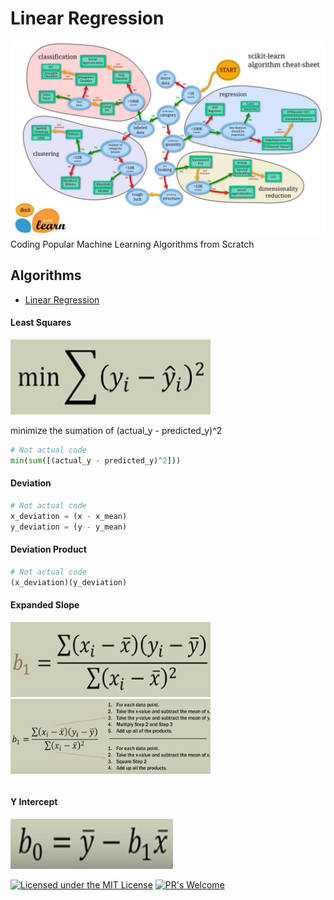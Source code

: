 # Linear Regression
![SciKit-Learn ML Roadmap](/ml_map.jpg)
Coding Popular Machine Learning Algorithms from Scratch

## Algorithms

* [Linear Regression](https://github.com/Jadams29/ML_From_Scratch/tree/master/Linear_Regression)


#### Least Squares

<img src="img/Least_Square_Formula.png" width="320" height="120">

minimize the sumation of (actual_y - predicted_y)^2
```python
# Not actual code
min(sum([(actual_y - predicted_y)^2]))
```

#### Deviation

```python
# Not actual code
x_deviation = (x - x_mean)
y_deviation = (y - y_mean)
```

#### Deviation Product

```python
# Not actual code
(x_deviation)(y_deviation)
```

#### Expanded Slope

<img src="img/Expanded_Slope_Formula.png" width="320" height="120">

<img src="img/Expanded_Slope_Formula_Explained.png" width="320" height="120">

```python

```

#### Y Intercept

<img src="img/Y_Intercept.png" width="260" height="80">



[![Licensed under the MIT License](https://img.shields.io/badge/License-MIT-blue.svg)](https://github.com/Microsoft/BosqueLanguage/blob/master/LICENSE.txt)
[![PR's Welcome](https://img.shields.io/badge/PRs%20-welcome-brightgreen.svg)](#contribute)

